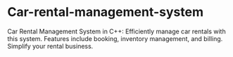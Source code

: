 # Car-rental-management-system
Car Rental Management System in C++: Efficiently manage car rentals with this system. Features include booking, inventory management, and billing. Simplify your rental business.
